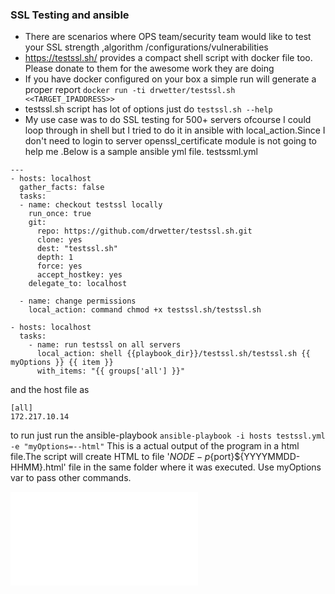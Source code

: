 ### SSL Testing and ansible

- There are scenarios where OPS team/security team would like to test your SSL strength ,algorithm /configurations/vulnerabilities
- https://testssl.sh/ provides a compact shell script with docker file too. Please donate to  them for the awesome work they are doing
- If you have docker configured on your box a simple run will generate a proper report
`docker run -ti drwetter/testssl.sh <<TARGET_IPADDRESS>>`
- testssl.sh script has lot of options just do
`testssl.sh --help`
- My use case was to do SSL testing for 500+ servers ofcourse I could loop through in shell but I tried to do it in ansible with local_action.Since I don't need to login to server openssl_certificate module is not going to help me .Below is a sample ansible yml file. testssml.yml


```
---
- hosts: localhost
  gather_facts: false
  tasks:
  - name: checkout testssl locally
    run_once: true
    git:
      repo: https://github.com/drwetter/testssl.sh.git
      clone: yes
      dest: "testssl.sh"
      depth: 1
      force: yes
      accept_hostkey: yes
    delegate_to: localhost

  - name: change permissions
    local_action: command chmod +x testssl.sh/testssl.sh

- hosts: localhost
  tasks:
    - name: run testssl on all servers
      local_action: shell {{playbook_dir}}/testssl.sh/testssl.sh {{ myOptions }} {{ item }}
      with_items: "{{ groups['all'] }}"
 ```
and the host file as
```
[all]
172.217.10.14
```


to run just run the ansible-playbook
```ansible-playbook -i hosts testssl.yml -e "myOptions=--html"```
This is a actual output of the program in a html file.The script will create HTML to file '${NODE}-p${port}${YYYYMMDD-HHMM}.html' file in the same folder where it was executed. Use myOptions var to pass other commands.

![Alt text](/172.217.10.14_p443-20190909-1821.html?raw=true "SSL TEST REPORT")
